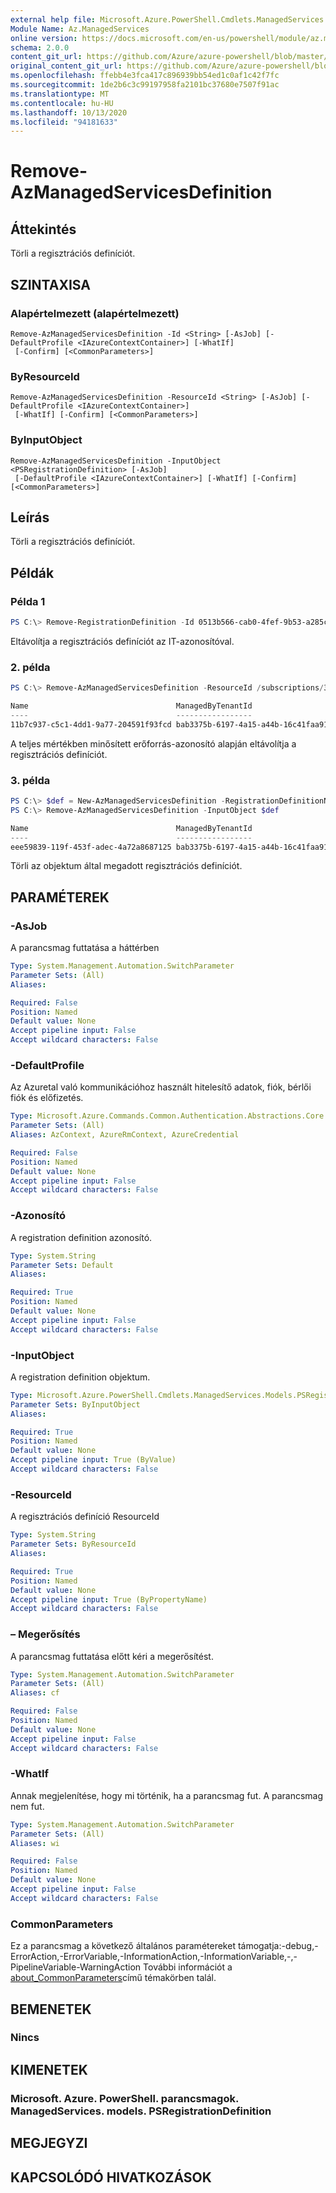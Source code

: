 ```yaml
---
external help file: Microsoft.Azure.PowerShell.Cmdlets.ManagedServices.dll-Help.xml
Module Name: Az.ManagedServices
online version: https://docs.microsoft.com/en-us/powershell/module/az.managedservices/remove-azmanagedservicesdefinition
schema: 2.0.0
content_git_url: https://github.com/Azure/azure-powershell/blob/master/src/ManagedServices/ManagedServices/help/Remove-AzManagedServicesDefinition.md
original_content_git_url: https://github.com/Azure/azure-powershell/blob/master/src/ManagedServices/ManagedServices/help/Remove-AzManagedServicesDefinition.md
ms.openlocfilehash: ffebb4e3fca417c896939bb54ed1c0af1c42f7fc
ms.sourcegitcommit: 1de2b6c3c99197958fa2101bc37680e7507f91ac
ms.translationtype: MT
ms.contentlocale: hu-HU
ms.lasthandoff: 10/13/2020
ms.locfileid: "94181633"
---
```

# Remove-AzManagedServicesDefinition

## Áttekintés
Törli a regisztrációs definíciót.

## SZINTAXISA

### Alapértelmezett (alapértelmezett)
```
Remove-AzManagedServicesDefinition -Id <String> [-AsJob] [-DefaultProfile <IAzureContextContainer>] [-WhatIf]
 [-Confirm] [<CommonParameters>]
```

### ByResourceId
```
Remove-AzManagedServicesDefinition -ResourceId <String> [-AsJob] [-DefaultProfile <IAzureContextContainer>]
 [-WhatIf] [-Confirm] [<CommonParameters>]
```

### ByInputObject
```
Remove-AzManagedServicesDefinition -InputObject <PSRegistrationDefinition> [-AsJob]
 [-DefaultProfile <IAzureContextContainer>] [-WhatIf] [-Confirm] [<CommonParameters>]
```

## Leírás
Törli a regisztrációs definíciót.

## Példák

### Példa 1
```powershell
PS C:\> Remove-RegistrationDefinition -Id 0513b566-cab0-4fef-9b53-a285cd33389f
```

Eltávolítja a regisztrációs definíciót az IT-azonosítóval.

### 2. példa
```powershell
PS C:\> Remove-AzManagedServicesDefinition -ResourceId /subscriptions/38bd4bef-41ff-45b5-b3af-d03e55a4ca15/providers/Microsoft.ManagedServices/registrationDefinitions/11b7c937-c5c1-4dd1-9a77-204591f93fcd

Name                                 ManagedByTenantId                    PrincipalId                          RoleDefinitionId
----                                 -----------------                    -----------                          ----------------
11b7c937-c5c1-4dd1-9a77-204591f93fcd bab3375b-6197-4a15-a44b-16c41faa91d7 d6f6c88a-5b7a-455e-ba40-ce146d4d3671 acdd72a7-3385-48ef-bd42-f606fba81ae7
```

A teljes mértékben minősített erőforrás-azonosító alapján eltávolítja a regisztrációs definíciót. 

### 3. példa
```powershell
PS C:\> $def = New-AzManagedServicesDefinition -RegistrationDefinitionName 572e1807-b80b-4401-9128-1968f432a5ad -ManagedByTenantId "bab3375b-6197-4a15-a44b-16c41faa91d7" -PrincipalId "d6f6c88a-5b7a-455e-ba40-ce146d4d3671" -RoleDefinitionId "acdd72a7-3385-48ef-bd42-f606fba81ae7"
PS C:\> Remove-AzManagedServicesDefinition -InputObject $def

Name                                 ManagedByTenantId                    PrincipalId                          RoleDefinitionId
----                                 -----------------                    -----------                          ----------------
eee59839-119f-453f-adec-4a72a8687125 bab3375b-6197-4a15-a44b-16c41faa91d7 d6f6c88a-5b7a-455e-ba40-ce146d4d3671 acdd72a7-3385-48ef-bd42-f606fba81ae7
```

Törli az objektum által megadott regisztrációs definíciót.

## PARAMÉTEREK

### -AsJob
A parancsmag futtatása a háttérben

```yaml
Type: System.Management.Automation.SwitchParameter
Parameter Sets: (All)
Aliases:

Required: False
Position: Named
Default value: None
Accept pipeline input: False
Accept wildcard characters: False
```

### -DefaultProfile
Az Azuretal való kommunikációhoz használt hitelesítő adatok, fiók, bérlői fiók és előfizetés.

```yaml
Type: Microsoft.Azure.Commands.Common.Authentication.Abstractions.Core.IAzureContextContainer
Parameter Sets: (All)
Aliases: AzContext, AzureRmContext, AzureCredential

Required: False
Position: Named
Default value: None
Accept pipeline input: False
Accept wildcard characters: False
```

### -Azonosító
A registration definition azonosító.

```yaml
Type: System.String
Parameter Sets: Default
Aliases:

Required: True
Position: Named
Default value: None
Accept pipeline input: False
Accept wildcard characters: False
```

### -InputObject
A registration definition objektum.

```yaml
Type: Microsoft.Azure.PowerShell.Cmdlets.ManagedServices.Models.PSRegistrationDefinition
Parameter Sets: ByInputObject
Aliases:

Required: True
Position: Named
Default value: None
Accept pipeline input: True (ByValue)
Accept wildcard characters: False
```

### -ResourceId
A regisztrációs definíció ResourceId

```yaml
Type: System.String
Parameter Sets: ByResourceId
Aliases:

Required: True
Position: Named
Default value: None
Accept pipeline input: True (ByPropertyName)
Accept wildcard characters: False
```

### – Megerősítés
A parancsmag futtatása előtt kéri a megerősítést.

```yaml
Type: System.Management.Automation.SwitchParameter
Parameter Sets: (All)
Aliases: cf

Required: False
Position: Named
Default value: None
Accept pipeline input: False
Accept wildcard characters: False
```

### -WhatIf
Annak megjelenítése, hogy mi történik, ha a parancsmag fut.
A parancsmag nem fut.

```yaml
Type: System.Management.Automation.SwitchParameter
Parameter Sets: (All)
Aliases: wi

Required: False
Position: Named
Default value: None
Accept pipeline input: False
Accept wildcard characters: False
```

### CommonParameters
Ez a parancsmag a következő általános paramétereket támogatja:-debug,-ErrorAction,-ErrorVariable,-InformationAction,-InformationVariable,-,-PipelineVariable-WarningAction További információt a [about_CommonParameters](http://go.microsoft.com/fwlink/?LinkID=113216)című témakörben talál.

## BEMENETEK

### Nincs

## KIMENETEK

### Microsoft. Azure. PowerShell. parancsmagok. ManagedServices. models. PSRegistrationDefinition

## MEGJEGYZI

## KAPCSOLÓDÓ HIVATKOZÁSOK
